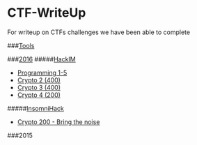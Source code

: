 # CTF-WriteUp
For writeup on CTFs challenges we have been able to complete

###[Tools](tools.md)

###[2016](2016/)
#####[HackIM](2016/HackIM/)
+ [Programming 1-5](2016/HackIM/programming.md)
+ [Crypto 2 (400)](2016/HackIM/crypto-2.md)
+ [Crypto 3 (400)](2016/HackIM/crypto-3.md)
+ [Crypto 4 (200)](2016/HackIM/crypto-4.md)

#####[InsomniHack](2016/Insomnihack/)
+ [Crypto 200 - Bring the noise](2016/Insomnihack/crypto/bring-the-noise-200.md)

###2015